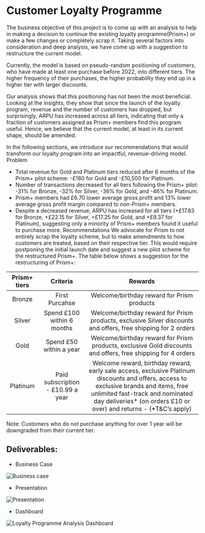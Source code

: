 # Customer Loyalty Programme

The business objective of this project is to come up with an analysis to help in making a decision to continue the existing loyalty programme(Prism+) or make a few changes or completely scrap it. Taking several factors into consideration and deep analysis, we have come up with a suggestion to restructure the current model.

Currently, the model is based on pseudo-random positioning of customers, who have made at least one purchase before 2022, into different tiers. The higher frequency of their purchases, the higher probability they end up in a higher tier with larger discounts.

Our analysis shows that this positioning has not been the most beneficial. Looking at the insights, they show that since the launch of the loyalty program, revenue and the number of customers has dropped, but surprisingly, ARPU has increased across all tiers, indicating that only a fraction of customers assigned as Prism+ members find this program useful. Hence, we believe that the current model, at least in its current shape, should be amended.

In the following sections, we introduce our recommendations that would transform our loyalty program into an impactful, revenue-driving model.
Problem

* Total revenue for Gold and Platinum tiers reduced after 6 months of the Prism+ pilot scheme: -£180 for Gold and -£10,500 for Platinum.
* Number of transactions decreased for all tiers following the Prism+ pilot: -31% for Bronze, -32% for Silver, -36% for Gold, and -46% for Platinum.
* Prism+ members had £6.70 lower average gross profit and 13% lower average gross profit margin compared to non-Prism+ members.  
* Despite a decreased revenue, ARPU has increased for all tiers (+£17.83 for Bronze, +£22.15 for Silver, +£17.25 for Gold, and +£9.37 for Platinum), suggesting only a minority of Prism+ members found it useful to purchase more. 
Recommendations
We advocate for Prism to not entirely scrap the loyalty scheme, but to make amendments to how customers are treated, based on their respective tier. This would require postponing the initial launch date and suggest a new pilot scheme for the restructured Prism+. The table below shows a suggestion for the restructuring of Prism+:

Prism+ tiers  | Criteria  |Rewards 
:---: | :---: | :---:
Bronze| First Purcahse| Welcome/birthday reward for Prism products 
Silver| Spend £100 within 6 months|  Welcome/birthday reward for Prism products, exclusive Silver discounts and offers, free shipping for 2 orders
Gold  | Spend £50 within a year |  Welcome/birthday reward for Prism products, exclusive Gold discounts and offers, free shipping for 4 orders 
Platinum| Paid subscription - £10.99 a year |  Welcome reward, birthday reward, early sale access, exclusive Platinum discounts and offers, access to exclusive brands and items, free unlimited fast-track and nominated day deliveries* (on orders £10 or over) and returns - (*T&C’s apply)

Note: Customers who do not purchase anything for over 1 year will be downgraded from their current tier. 

## Deliverables: ##
* Business Case

![Business case]( https://github.com/SDevalpalli/Customer-Loyalty-Programme-Analysis/commit/54e84952340020110edaf05c910df9eda1b94824)

* Presentation

![Presentation]( https://github.com/SDevalpalli/Customer-Loyalty-Programme-Analysis/commit/93fcfb1bc4192d7f5e2c39ab4bd0a6062b720a46)

* Dashboard
 
![Loyalty Programme Analysis Dashboard]( https://github.com/SDevalpalli/Customer-Loyalty-Programme-Analysis/commit/7402cfc3cbfff553e6e1897d9dbac43a41e48926) 


